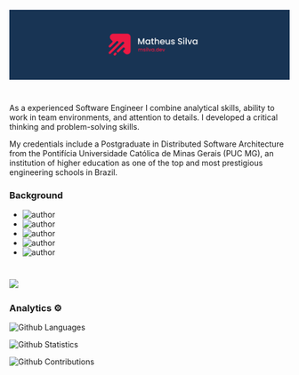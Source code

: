 <p align="center">
  <img src="LinkedIn Background Photo.png" >
</p>

<h1></h1>

As a experienced Software Engineer I combine analytical skills, ability to work in team environments, and attention to details. I developed a critical thinking and problem-solving skills.

My credentials include a Postgraduate in Distributed Software Architecture from the Pontifícia Universidade Católica de Minas Gerais (PUC MG), an institution of higher education as one of the top and most prestigious engineering schools in Brazil.

### Background
* ![author](https://img.shields.io/badge/Java-red.svg)
* ![author](https://img.shields.io/badge/Python-yellow.svg)
* ![author](https://img.shields.io/badge/CloudComputing-blue.svg)
* ![author](https://img.shields.io/badge/DataEngineer-green.svg)
* ![author](https://img.shields.io/badge/DataScience-success.svg)

<h1></h1>

![](http://estruyf-github.azurewebsites.net/api/VisitorHit?user=msilvadev&repo=msilvadev&countColorcountColor)

### Analytics ⚙️

![Github Languages](https://github-readme-stats.vercel.app/api/top-langs/?username=msilvadev&layout=compact&count_private=true)

![Github Statistics](https://github-readme-stats.vercel.app/api/?username=msilvadev&count_private=true&show_icons=true)

![Github Contributions](https://github-readme-streak-stats.herokuapp.com/?user=msilvadev&hide_border=true)
